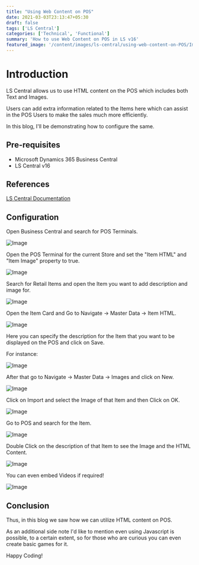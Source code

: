 ```yaml
---
title: "Using Web Content on POS"
date: 2021-03-03T23:13:47+05:30
draft: false
tags: ['LS Central']
categories: ['Technical', 'Functional']
summary: 'How to use Web Content on POS in LS v16'
featured_image: '/content/images/ls-central/using-web-content-on-POS/Image9.png'
---
```


# Introduction

LS Central allows us to use HTML content on the POS which includes both Text and Images. 

Users can add extra information related to the Items here which can assist in the POS Users to make the sales much more efficiently.

In this blog, I'll be demonstrating how to configure the same.

## Pre-requisites

- Microsoft Dynamics 365 Business Central 
- LS Central v16

## References

[LS Central Documentation](https://help.lscentral.lsretail.com/Content/Fields/T_10001411.htm)

## Configuration

Open Business Central and search for POS Terminals.

<!-- ![Image](https://i.ibb.co/9nNcwpn/image.png) -->
![Image](/content/images/ls-central/using-web-content-on-POS/Image1.png)

Open the POS Terminal for the current Store and set the "Item HTML" and "Item Image" property to true.

<!-- ![Image](https://i.ibb.co/VL3jB3p/image.png) -->
![Image](/content/images/ls-central/using-web-content-on-POS/Image2.png)

Search for Retail Items and open the Item you want to add description and image for.

<!-- ![Image](https://i.ibb.co/xXtRzxX/image.png) -->
![Image](/content/images/ls-central/using-web-content-on-POS/Image3.png)

Open the Item Card and Go to Navigate -> Master Data -> Item HTML. 

<!-- ![Image](https://i.ibb.co/LgjH2RL/image.png) -->
![Image](/content/images/ls-central/using-web-content-on-POS/Image4.png)

Here you can specify the description for the Item that you want to be displayed on the POS and click on Save. 

For instance:

<!-- ![Image](https://i.ibb.co/9TjgXq4/image.png) -->
![Image](/content/images/ls-central/using-web-content-on-POS/Image5.png)

After that go to Navigate -> Master Data -> Images and click on New.

<!-- ![Image](https://i.ibb.co/hYJn7hv/image.png) -->
![Image](/content/images/ls-central/using-web-content-on-POS/Image6.png)

Click on Import and select the Image of that Item and then Click on OK.

<!-- ![Image](https://i.ibb.co/1JBWnqY/image.png) -->
![Image](/content/images/ls-central/using-web-content-on-POS/Image7.png)

Go to POS and search for the Item.

<!-- ![Image](https://i.ibb.co/10Kggp8/image.png) -->
![Image](/content/images/ls-central/using-web-content-on-POS/Image8.png)

Double Click on the description of that Item to see the Image and the HTML Content.

<!-- ![Image](https://i.ibb.co/XxrG4Pz/image.png) -->
![Image](/content/images/ls-central/using-web-content-on-POS/Image9.png)

You can even embed Videos if required!

<!-- ![Image](https://i.ibb.co/SyxrmCC/image.png) -->
![Image](/content/images/ls-central/using-web-content-on-POS/Image10.png)

## Conclusion

Thus, in this blog we saw how we can utilize HTML content on POS.

As an additional side note I'd like to mention even using Javascript is possible, to a certain extent, so for those who are curious you can even create basic games for it.

Happy Coding!